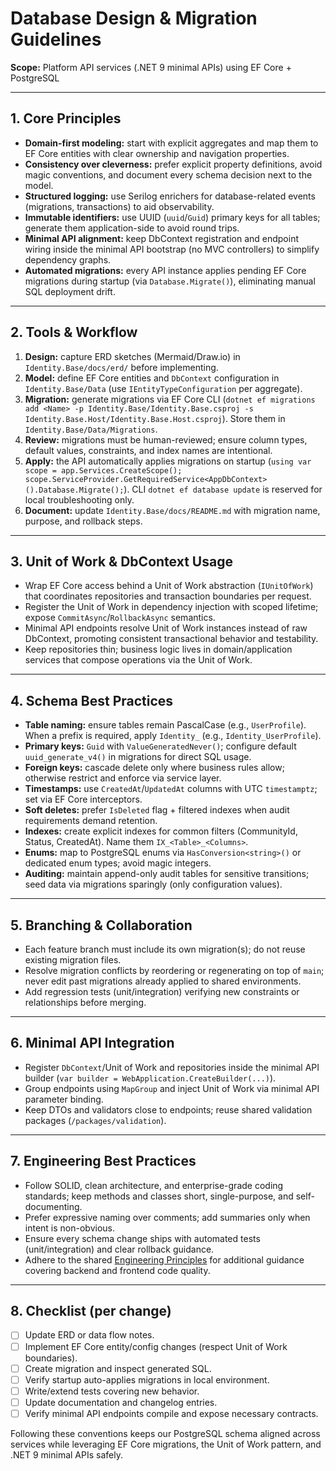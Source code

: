 # Database Design & Migration Guidelines
**Scope:** Platform API services (.NET 9 minimal APIs) using EF Core + PostgreSQL

---

## 1. Core Principles
- **Domain-first modeling:** start with explicit aggregates and map them to EF Core entities with clear ownership and navigation properties.
- **Consistency over cleverness:** prefer explicit property definitions, avoid magic conventions, and document every schema decision next to the model.
- **Structured logging:** use Serilog enrichers for database-related events (migrations, transactions) to aid observability.
- **Immutable identifiers:** use UUID (`uuid`/`Guid`) primary keys for all tables; generate them application-side to avoid round trips.
- **Minimal API alignment:** keep DbContext registration and endpoint wiring inside the minimal API bootstrap (no MVC controllers) to simplify dependency graphs.
- **Automated migrations:** every API instance applies pending EF Core migrations during startup (via `Database.Migrate()`), eliminating manual SQL deployment drift.

---

## 2. Tools & Workflow
1. **Design:** capture ERD sketches (Mermaid/Draw.io) in `Identity.Base/docs/erd/` before implementing.
2. **Model:** define EF Core entities and `DbContext` configuration in `Identity.Base/Data` (use `IEntityTypeConfiguration` per aggregate).
3. **Migration:** generate migrations via EF Core CLI (`dotnet ef migrations add <Name> -p Identity.Base/Identity.Base.csproj -s Identity.Base.Host/Identity.Base.Host.csproj`). Store them in `Identity.Base/Data/Migrations`.
4. **Review:** migrations must be human-reviewed; ensure column types, default values, constraints, and index names are intentional.
5. **Apply:** the API automatically applies migrations on startup (`using var scope = app.Services.CreateScope(); scope.ServiceProvider.GetRequiredService<AppDbContext>().Database.Migrate();`). CLI `dotnet ef database update` is reserved for local troubleshooting only.
6. **Document:** update `Identity.Base/docs/README.md` with migration name, purpose, and rollback steps.

---

## 3. Unit of Work & DbContext Usage
- Wrap EF Core access behind a Unit of Work abstraction (`IUnitOfWork`) that coordinates repositories and transaction boundaries per request.
- Register the Unit of Work in dependency injection with scoped lifetime; expose `CommitAsync`/`RollbackAsync` semantics.
- Minimal API endpoints resolve Unit of Work instances instead of raw DbContext, promoting consistent transactional behavior and testability.
- Keep repositories thin; business logic lives in domain/application services that compose operations via the Unit of Work.

---

## 4. Schema Best Practices
- **Table naming:** ensure tables remain PascalCase (e.g., `UserProfile`). When a prefix is required, apply `Identity_` (e.g., `Identity_UserProfile`).
- **Primary keys:** `Guid` with `ValueGeneratedNever()`; configure default `uuid_generate_v4()` in migrations for direct SQL usage.
- **Foreign keys:** cascade delete only where business rules allow; otherwise restrict and enforce via service layer.
- **Timestamps:** use `CreatedAt`/`UpdatedAt` columns with UTC `timestamptz`; set via EF Core interceptors.
- **Soft deletes:** prefer `IsDeleted` flag + filtered indexes when audit requirements demand retention.
- **Indexes:** create explicit indexes for common filters (CommunityId, Status, CreatedAt). Name them `IX_<Table>_<Columns>`.
- **Enums:** map to PostgreSQL enums via `HasConversion<string>()` or dedicated enum types; avoid magic integers.
- **Auditing:** maintain append-only audit tables for sensitive transitions; seed data via migrations sparingly (only configuration values).

---

## 5. Branching & Collaboration
- Each feature branch must include its own migration(s); do not reuse existing migration files.
- Resolve migration conflicts by reordering or regenerating on top of `main`; never edit past migrations already applied to shared environments.
- Add regression tests (unit/integration) verifying new constraints or relationships before merging.

---

## 6. Minimal API Integration
- Register `DbContext`/Unit of Work and repositories inside the minimal API builder (`var builder = WebApplication.CreateBuilder(...)`).
- Group endpoints using `MapGroup` and inject Unit of Work via minimal API parameter binding.
- Keep DTOs and validators close to endpoints; reuse shared validation packages (`/packages/validation`).

---

## 7. Engineering Best Practices
- Follow SOLID, clean architecture, and enterprise-grade coding standards; keep methods and classes short, single-purpose, and self-documenting.
- Prefer expressive naming over comments; add summaries only when intent is non-obvious.
- Ensure every schema change ships with automated tests (unit/integration) and clear rollback guidance.
- Adhere to the shared [Engineering Principles](Engineering_Principles.md) for additional guidance covering backend and frontend code quality.

---

## 8. Checklist (per change)
- [ ] Update ERD or data flow notes.
- [ ] Implement EF Core entity/config changes (respect Unit of Work boundaries).
- [ ] Create migration and inspect generated SQL.
- [ ] Verify startup auto-applies migrations in local environment.
- [ ] Write/extend tests covering new behavior.
- [ ] Update documentation and changelog entries.
- [ ] Verify minimal API endpoints compile and expose necessary contracts.

Following these conventions keeps our PostgreSQL schema aligned across services while leveraging EF Core migrations, the Unit of Work pattern, and .NET 9 minimal APIs safely.
